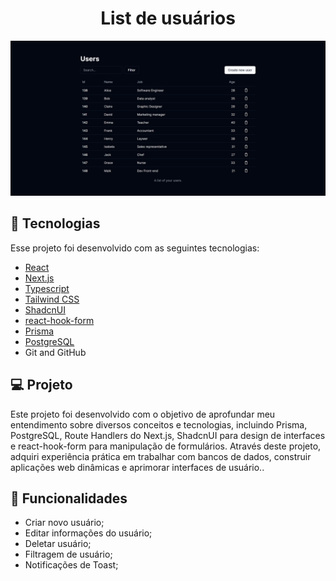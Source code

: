 <h1 align="center"> List de usuários </h1>

![preview](./.github/preview.png)

## 🚀 Tecnologias

Esse projeto foi desenvolvido com as seguintes tecnologias:

- [React](https://react.dev/)
- [Next.js](https://nextjs.org/)
- [Typescript](https://www.typescriptlang.org/)
- [Tailwind CSS](https://tailwindcss.com/)
- [ShadcnUI](https://ui.shadcn.com/)
- [react-hook-form](https://react-hook-form.com/)
- [Prisma](https://www.prisma.io/)
- [PostgreSQL](https://www.postgresql.org/)
- Git and GitHub

## 💻 Projeto

Este projeto foi desenvolvido com o objetivo de aprofundar meu entendimento sobre diversos conceitos e tecnologias, incluindo Prisma, PostgreSQL, Route Handlers do Next.js, ShadcnUI para design de interfaces e react-hook-form para manipulação de formulários. Através deste projeto, adquiri experiência prática em trabalhar com bancos de dados, construir aplicações web dinâmicas e aprimorar interfaces de usuário.. <br>

## 🔧 Funcionalidades

- Criar novo usuário;
- Editar informações do usuário;
- Deletar usuário;
- Filtragem de usuário;
- Notificações de Toast;

